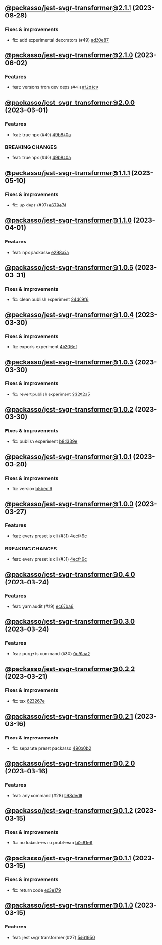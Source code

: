 ## [@packasso/jest-svgr-transformer@2.1.1](https://github.com/qiwi/packasso/compare/2023.6.2-packasso.jest-svgr-transformer.2.1.0-f0...2023.8.28-packasso.jest-svgr-transformer.2.1.1-f0) (2023-08-28)

### Fixes & improvements
* fix: add experimental decorators (#49) [ad20e87](https://github.com/qiwi/packasso/commit/ad20e872f7462571721f9102a374eeed2ef1f941)

## [@packasso/jest-svgr-transformer@2.1.0](https://github.com/qiwi/packasso/compare/2023.6.1-packasso.jest-svgr-transformer.2.0.0-f0...2023.6.2-packasso.jest-svgr-transformer.2.1.0-f0) (2023-06-02)

### Features
* feat: versions from dev deps (#41) [af2d1c0](https://github.com/qiwi/packasso/commit/af2d1c016313c1e78ae489514dc71b406449d00e)

## [@packasso/jest-svgr-transformer@2.0.0](https://github.com/qiwi/packasso/compare/2023.5.10-packasso.jest-svgr-transformer.1.1.1-f0...2023.6.1-packasso.jest-svgr-transformer.2.0.0-f0) (2023-06-01)

### Features
* feat: true npx (#40) [49b840a](https://github.com/qiwi/packasso/commit/49b840a014e848dc0e51e3cf213299ed26825a97)

### BREAKING CHANGES
* feat: true npx (#40) [49b840a](https://github.com/qiwi/packasso/commit/49b840a014e848dc0e51e3cf213299ed26825a97)

## [@packasso/jest-svgr-transformer@1.1.1](https://github.com/qiwi/packasso/compare/2023.4.1-packasso.jest-svgr-transformer.1.1.0-f0...2023.5.10-packasso.jest-svgr-transformer.1.1.1-f0) (2023-05-10)

### Fixes & improvements
* fix: up deps (#37) [e678e7d](https://github.com/qiwi/packasso/commit/e678e7d67f3201d4af2503bae690e3e51fcc1844)

## [@packasso/jest-svgr-transformer@1.1.0](https://github.com/qiwi/packasso/compare/2023.3.31-packasso.jest-svgr-transformer.1.0.6-f0...2023.4.1-packasso.jest-svgr-transformer.1.1.0-f0) (2023-04-01)

### Features
* feat: npx packasso [e298a5a](https://github.com/qiwi/packasso/commit/e298a5a02497b5f8c02044cf9aa65c94bf76b0f7)

## [@packasso/jest-svgr-transformer@1.0.6](https://github.com/qiwi/packasso/compare/2023.3.31-packasso.jest-svgr-transformer.1.0.5-f0...2023.3.31-packasso.jest-svgr-transformer.1.0.6-f0) (2023-03-31)

### Fixes & improvements
* fix: clean publish experiment [24d09f6](https://github.com/qiwi/packasso/commit/24d09f6b6bf550618b470c9ad5b85c7186350bfd)

## [@packasso/jest-svgr-transformer@1.0.4](https://github.com/qiwi/packasso/compare/2023.3.30-packasso.jest-svgr-transformer.1.0.3-f0...2023.3.30-packasso.jest-svgr-transformer.1.0.4-f0) (2023-03-30)

### Fixes & improvements
* fix: exports experiment [4b206ef](https://github.com/qiwi/packasso/commit/4b206efaab3bded0e89e03fb1a6025253e29ce82)

## [@packasso/jest-svgr-transformer@1.0.3](https://github.com/qiwi/packasso/compare/2023.3.30-packasso.jest-svgr-transformer.1.0.2-f0...2023.3.30-packasso.jest-svgr-transformer.1.0.3-f0) (2023-03-30)

### Fixes & improvements
* fix: revert publish experiment [33202a5](https://github.com/qiwi/packasso/commit/33202a5ca8e3d59cd203960af423e4b2cd0c90f3)

## [@packasso/jest-svgr-transformer@1.0.2](https://github.com/qiwi/packasso/compare/2023.3.28-packasso.jest-svgr-transformer.1.0.1-f0...2023.3.30-packasso.jest-svgr-transformer.1.0.2-f0) (2023-03-30)

### Fixes & improvements
* fix: publish experiment [b8d339e](https://github.com/qiwi/packasso/commit/b8d339e959390e6ab39f24ef6ceaa19d54586e80)

## [@packasso/jest-svgr-transformer@1.0.1](https://github.com/qiwi/packasso/compare/2023.3.27-packasso.jest-svgr-transformer.1.0.0-f0...2023.3.28-packasso.jest-svgr-transformer.1.0.1-f0) (2023-03-28)

### Fixes & improvements
* fix: version [b5becf6](https://github.com/qiwi/packasso/commit/b5becf63f27b765e9d93378f53d54da456c8df4f)

## [@packasso/jest-svgr-transformer@1.0.0](https://github.com/qiwi/packasso/compare/2023.3.24-packasso.jest-svgr-transformer.0.4.0-f0...2023.3.27-packasso.jest-svgr-transformer.1.0.0-f0) (2023-03-27)

### Features
* feat: every preset is cli (#31) [4ecf49c](https://github.com/qiwi/packasso/commit/4ecf49cc42ab0823867e1631adb760d23968f32b)

### BREAKING CHANGES
* feat: every preset is cli (#31) [4ecf49c](https://github.com/qiwi/packasso/commit/4ecf49cc42ab0823867e1631adb760d23968f32b)

## [@packasso/jest-svgr-transformer@0.4.0](https://github.com/qiwi/packasso/compare/2023.3.24-packasso.jest-svgr-transformer.0.3.0-f0...2023.3.24-packasso.jest-svgr-transformer.0.4.0-f0) (2023-03-24)

### Features
* feat: yarn audit (#29) [ec67ba6](https://github.com/qiwi/packasso/commit/ec67ba6ca45ebea9bf731bc6738133733c8dac5d)

## [@packasso/jest-svgr-transformer@0.3.0](https://github.com/qiwi/packasso/compare/2023.3.21-packasso.jest-svgr-transformer.0.2.2-f0...2023.3.24-packasso.jest-svgr-transformer.0.3.0-f0) (2023-03-24)

### Features
* feat: purge is command (#30) [0c91aa2](https://github.com/qiwi/packasso/commit/0c91aa20d0a24f6214f30034b426f506062b25f4)

## [@packasso/jest-svgr-transformer@0.2.2](https://github.com/qiwi/packasso/compare/2023.3.16-packasso.jest-svgr-transformer.0.2.1-f0...2023.3.21-packasso.jest-svgr-transformer.0.2.2-f0) (2023-03-21)

### Fixes & improvements
* fix: tsx [623267e](https://github.com/qiwi/packasso/commit/623267e2398fb56e69c1c7b955411fd4a1b6233d)

## [@packasso/jest-svgr-transformer@0.2.1](https://github.com/qiwi/packasso/compare/2023.3.16-packasso.jest-svgr-transformer.0.2.0-f0...2023.3.16-packasso.jest-svgr-transformer.0.2.1-f0) (2023-03-16)

### Fixes & improvements
* fix: separate preset packasso [490b0b2](https://github.com/qiwi/packasso/commit/490b0b228ecec6571780685ee3647cd87530a50b)

## [@packasso/jest-svgr-transformer@0.2.0](https://github.com/qiwi/packasso/compare/2023.3.15-packasso.jest-svgr-transformer.0.1.2-f0...2023.3.16-packasso.jest-svgr-transformer.0.2.0-f0) (2023-03-16)

### Features
* feat: any command (#28) [b98ded9](https://github.com/qiwi/packasso/commit/b98ded9ad02eb48d5a6f5ec1e5f1e93b486fb46b)

## [@packasso/jest-svgr-transformer@0.1.2](https://github.com/qiwi/packasso/compare/2023.3.15-packasso.jest-svgr-transformer.0.1.1-f0...2023.3.15-packasso.jest-svgr-transformer.0.1.2-f0) (2023-03-15)

### Fixes & improvements
* fix: no lodash-es no probl-esm [b0a81e6](https://github.com/qiwi/packasso/commit/b0a81e67209f3cf3b8f6d0d4a7e966f04c404851)

## [@packasso/jest-svgr-transformer@0.1.1](https://github.com/qiwi/packasso/compare/2023.3.15-packasso.jest-svgr-transformer.0.1.0-f0...2023.3.15-packasso.jest-svgr-transformer.0.1.1-f0) (2023-03-15)

### Fixes & improvements
* fix: return code [ed3e179](https://github.com/qiwi/packasso/commit/ed3e1798b2fb599d951b8f7a33fdcc2f25d78a77)

## [@packasso/jest-svgr-transformer@0.1.0](https://github.com/qiwi/packasso/compare/undefined...2023.3.15-packasso.jest-svgr-transformer.0.1.0-f0) (2023-03-15)

### Features
* feat: jest svgr transformer (#27) [5d61950](https://github.com/qiwi/packasso/commit/5d619500c0c0b09d3d9c875b9e26d0fa0d3e690a)
